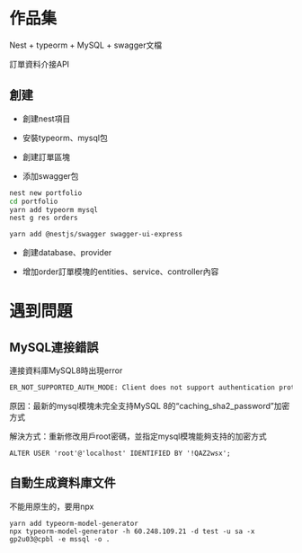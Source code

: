 # 作品集

Nest + typeorm + MySQL + swagger文檔

訂單資料介接API



## 創建

* 創建nest項目

* 安裝typeorm、mysql包

* 創建訂單區塊
* 添加swagger包

```bash
nest new portfolio
cd portfolio
yarn add typeorm mysql
nest g res orders

yarn add @nestjs/swagger swagger-ui-express
```



* 創建database、provider

* 增加order訂單模塊的entities、service、controller內容



# 遇到問題

## MySQL連接錯誤

連接資料庫MySQL8時出現error

```bash
ER_NOT_SUPPORTED_AUTH_MODE: Client does not support authentication protocol requested by server; consider upgrading MySQL client mysql
```

原因：最新的mysql模塊未完全支持MySQL 8的“caching_sha2_password”加密方式

解決方式：重新修改用戶root密碼，並指定mysql模塊能夠支持的加密方式

```mysql
ALTER USER 'root'@'localhost' IDENTIFIED BY '!QAZ2wsx';
```



## 自動生成資料庫文件

不能用原生的，要用npx

```
yarn add typeorm-model-generator
npx typeorm-model-generator -h 60.248.109.21 -d test -u sa -x gp2u03@cpbl -e mssql -o .
```

